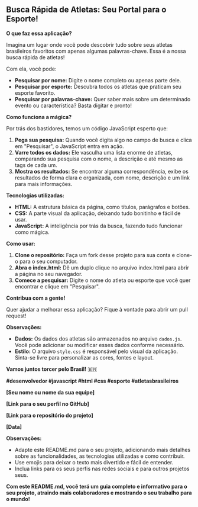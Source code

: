## Busca Rápida de Atletas: Seu Portal para o Esporte!

**O que faz essa aplicação?**

Imagina um lugar onde você pode descobrir tudo sobre seus atletas brasileiros favoritos com apenas algumas palavras-chave. Essa é a nossa busca rápida de atletas! 

Com ela, você pode:

* **Pesquisar por nome:** Digite o nome completo ou apenas parte dele.
* **Pesquisar por esporte:** Descubra todos os atletas que praticam seu esporte favorito.
* **Pesquisar por palavras-chave:** Quer saber mais sobre um determinado evento ou característica? Basta digitar e pronto!

**Como funciona a mágica?**

Por trás dos bastidores, temos um código JavaScript esperto que:

1. **Pega sua pesquisa:** Quando você digita algo no campo de busca e clica em "Pesquisar", o JavaScript entra em ação.
2. **Varre todos os dados:** Ele vasculha uma lista enorme de atletas, comparando sua pesquisa com o nome, a descrição e até mesmo as tags de cada um.
3. **Mostra os resultados:** Se encontrar alguma correspondência, exibe os resultados de forma clara e organizada, com nome, descrição e um link para mais informações.

**Tecnologias utilizadas:**

* **HTML:** A estrutura básica da página, como títulos, parágrafos e botões.
* **CSS:** A parte visual da aplicação, deixando tudo bonitinho e fácil de usar.
* **JavaScript:** A inteligência por trás da busca, fazendo tudo funcionar como mágica.

**Como usar:**

1. **Clone o repositório:** Faça um fork desse projeto para sua conta e clone-o para o seu computador.
2. **Abra o index.html:** Dê um duplo clique no arquivo index.html para abrir a página no seu navegador.
3. **Comece a pesquisar:** Digite o nome do atleta ou esporte que você quer encontrar e clique em "Pesquisar".

**Contribua com a gente!**

Quer ajudar a melhorar essa aplicação? Fique à vontade para abrir um pull request! 

**Observações:**

* **Dados:** Os dados dos atletas são armazenados no arquivo `dados.js`. Você pode adicionar ou modificar esses dados conforme necessário.
* **Estilo:** O arquivo `style.css` é responsável pelo visual da aplicação. Sinta-se livre para personalizar as cores, fontes e layout.

**Vamos juntos torcer pelo Brasil!** 🇧🇷

**#desenvolvedor #javascript #html #css #esporte #atletasbrasileiros**

**[Seu nome ou nome da sua equipe]**

**[Link para o seu perfil no GitHub]**

**[Link para o repositório do projeto]**

**[Data]**

**Observações:**

* Adapte este README.md para o seu projeto, adicionando mais detalhes sobre as funcionalidades, as tecnologias utilizadas e como contribuir.
* Use emojis para deixar o texto mais divertido e fácil de entender.
* Inclua links para os seus perfis nas redes sociais e para outros projetos seus.

**Com este README.md, você terá um guia completo e informativo para o seu projeto, atraindo mais colaboradores e mostrando o seu trabalho para o mundo!**
